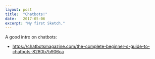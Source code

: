 ```yaml
---
layout: post
title:  "Chatbots!"
date:   2017-05-06
excerpt: "My first Sketch."
---
```


A good intro on chatbots:

- https://chatbotsmagazine.com/the-complete-beginner-s-guide-to-chatbots-8280b7b906ca
